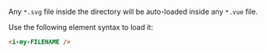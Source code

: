 Any `*.svg` file inside the directory will be auto-loaded inside any `*.vue` file.

Use the following element syntax to load it:

```html
<i-my-FILENAME />
```
